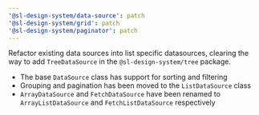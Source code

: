 ```yaml
---
'@sl-design-system/data-source': patch
'@sl-design-system/grid': patch
'@sl-design-system/paginator': patch
---
```


Refactor existing data sources into list specific datasources, clearing
the way to add `TreeDataSource` in the `@sl-design-system/tree` package.

- The base `DataSource` class has support for sorting and filtering
- Grouping and pagination has been moved to the `ListDataSource` class
- `ArrayDataSource` and `FetchDataSource` have been renamed to `ArrayListDataSource` and `FetchListDataSource` respectively
